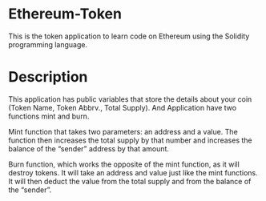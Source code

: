 # Ethereum-Token

This is the token application to learn code on Ethereum using the Solidity programming language.

# Description

This application has public variables that store the details about your coin (Token Name, Token Abbrv., Total Supply). And Application have two functions mint and burn.

Mint function that takes two parameters: an address and a value. The function then increases the total supply by that number and increases the balance of the “sender” address by that amount.

Burn function, which works the opposite of the mint function, as it will destroy tokens. It will take an address and value just like the mint functions. It will then deduct the value from the total supply and from the balance of the “sender”.
